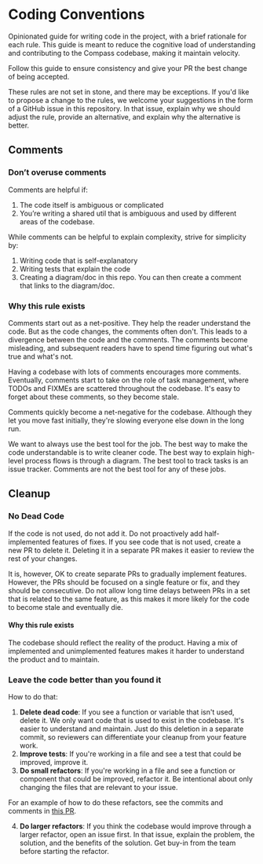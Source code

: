 # Coding Conventions

Opinionated guide for writing code in the project, with a brief rationale for each rule. This guide is meant to reduce the cognitive load of understanding and contributing to the Compass codebase, making it maintain velocity.

Follow this guide to ensure consistency and give your PR the best change of being accepted.

These rules are not set in stone, and there may be exceptions. If you'd like to propose a change to the rules, we welcome your suggestions in the form of a GitHub issue in this repository. In that issue, explain why we should adjust the rule, provide an alternative, and explain why the alternative is better.





## Comments

### Don’t overuse comments

Comments are helpful if:

1. The code itself is ambiguous or complicated
2. You’re writing a shared util that is ambiguous and used by different areas of the codebase.

While comments can be helpful to explain complexity, strive for simplicity by:

1. Writing code that is self-explanatory
2. Writing tests that explain the code
3. Creating a diagram/doc in this repo. You can then create a comment that links to the diagram/doc.

### Why this rule exists

Comments start out as a net-positive. They help the reader understand the code. But as the code changes, the comments often don't. This leads to a divergence between the code and the comments. The comments become misleading, and subsequent readers have to spend time figuring out what's true and what's not.

Having a codebase with lots of comments encourages more comments. Eventually, comments start to take on the role of task management, where TODOs and FIXMEs are scattered throughout the codebase. It's easy to forget about these comments, so they become stale.

Comments quickly become a net-negative for the codebase. Although they let you move fast initially, they're slowing everyone else down in the long run.

We want to always use the best tool for the job. The best way to make the code understandable is to write cleaner code. The best way to explain high-level process flows is through a diagram. The best tool to track tasks is an issue tracker. Comments are not the best tool for any of these jobs.

## Cleanup

### No Dead Code

If the code is not used, do not add it.
Do not proactively add half-implemented features of fixes.
If you see code that is not used, create a new PR to delete it. Deleting it in a separate PR makes it easier to review the rest of your changes.

It is, however, OK to create separate PRs to gradually implement features. However, the PRs should be focused on a single feature or fix, and they should be consecutive. Do not allow long time delays between PRs in a set that is related to the same feature, as this makes it more likely for the code to become stale and eventually die.

#### Why this rule exists

The codebase should reflect the reality of the product. Having a mix of implemented and unimplemented features makes it harder to understand the product and to maintain.

### Leave the code better than you found it

How to do that:

1. **Delete dead code**: If you see a function or variable that isn't used, delete it. We only want code that is used to exist in the codebase. It's easier to understand and maintain. Just do this deletion in a separate commit, so reviewers can differentiate your cleanup from your feature work.
2. **Improve tests**: If you're working in a file and see a test that could be improved, improve it.
3. **Do small refactors**: If you're working in a file and see a function or component that could be improved, refactor it. Be intentional about only changing the files that are relevant to your issue.

For an example of how to do these refactors, see the commits and comments in [this PR](https://github.com/SwitchbackTech/compass/pull/209#issuecomment-2569223427).

4. **Do larger refactors**: If you think the codebase would improve through a larger refactor, open an issue first. In that issue, explain the problem, the solution, and the benefits of the solution. Get buy-in from the team before starting the refactor.
